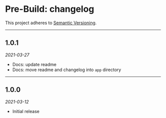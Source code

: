# Pre-Build: changelog

This project adheres to [Semantic Versioning](https://semver.org/spec/v2.0.0.html).

---

## 1.0.1

_2021-03-27_

* Docs: update readme
* Docs: move readme and changelog into `app` directory

---

## 1.0.0

_2021-03-12_

* Initial release
